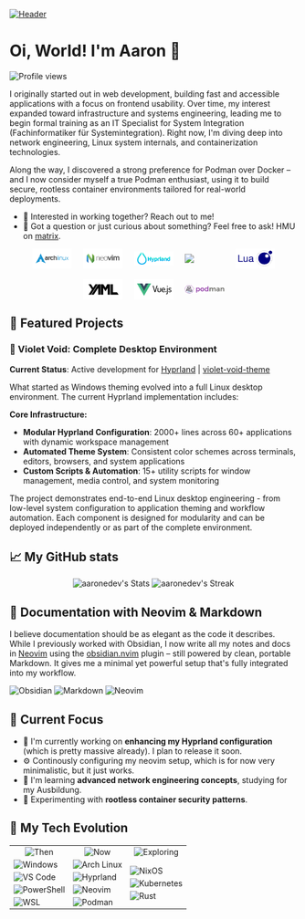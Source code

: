 [![Header](./banner.png)](https://aar.one)

# Oi, World! I'm Aaron 👋

![Profile views](https://komarev.com/ghpvc/?username=ahrwn&label=Profile%20views&color=60598F&style=flat)

<div class="github-introduction">

I originally started out in web development, building fast and accessible applications with a focus on frontend usability. Over time, my interest expanded toward infrastructure and systems engineering, leading me to begin formal training as an IT Specialist for System Integration (Fachinformatiker für Systemintegration). Right now, I'm diving deep into network engineering, Linux system internals, and containerization technologies.

Along the way, I discovered a strong preference for Podman over Docker – and I now consider myself a true Podman enthusiast, using it to build secure, rootless container environments tailored for real-world deployments.

</div>

- 💼 Interested in working together? Reach out to me!
- 💬 Got a question or just curious about something? Feel free to ask! HMU on <a href="https://matrix.to/#/@aaronedev:matrix.org" target="_blank">matrix</a>.

<div class="badges-intro" style="display: flex; justify-content: center; align-items: center; gap: 20px; flex-wrap: wrap;">
  <img src="./assets/logos/arch_dark.svg" width="69">
  <img src="./assets/logos/neovim_dark.svg" width="69">
  <img src="./assets/logos/hyprland.svg" width="69">
  <img src="https://www.vectorlogo.zone/logos/gnu_bash/gnu_bash-official.svg" width="69">
  <img src="./assets/logos/lua_dark.svg" width="69">
  <img src="./assets/logos/yml_dark.svg" width="69">
  <img src="./assets/logos/vue_dark.svg" width="69">
  <img src="./assets/logos/podmanio-official.svg" width="69">
</div>

## 🌟 Featured Projects

### 🌌 Violet Void: Complete Desktop Environment

**Current Status**: Active development for <a href="https://hyprland.org" target="_blank">Hyprland</a> | <a href="https://github.com/aaronedev/violet-void-theme" target="_blank">violet-void-theme</a>

What started as Windows theming evolved into a full Linux desktop environment. The current Hyprland implementation includes:

**Core Infrastructure:**

- **Modular Hyprland Configuration**: 2000+ lines across 60+ applications with dynamic workspace management
- **Automated Theme System**: Consistent color schemes across terminals, editors, browsers, and system applications
- **Custom Scripts & Automation**: 15+ utility scripts for window management, media control, and system monitoring

The project demonstrates end-to-end Linux desktop engineering - from low-level system configuration to application theming and workflow automation. Each component is designed for modularity and can be deployed independently or as part of the complete environment.

## 📈 My GitHub stats

<div class="badges-githubstats">
  <p align="center">
    <img src="https://github-readme-stats.vercel.app/api?username=aaronedev&theme=aura&show_icons=true&hide_border=true&count_private=true" alt="aaronedev's Stats" height="165">
    <img src="https://github-readme-streak-stats.herokuapp.com/?user=aaronedev&theme=aura&hide_border=true" alt="aaronedev's Streak" height="165">
  </p>
</div>

## 📝 Documentation with Neovim & Markdown

I believe documentation should be as elegant as the code it describes. While I previously worked with Obsidian, I now write all my notes and docs in [Neovim](https://neovim.io/) using the [obsidian.nvim](https://github.com/obsidian-nvim/obsidian.nvim) plugin – still powered by clean, portable Markdown. It gives me a minimal yet powerful setup that's fully integrated into my workflow.

![Obsidian](https://img.shields.io/badge/-Obsidian-483699?style=flat&logo=obsidian&logoColor=white)
![Markdown](https://img.shields.io/badge/-Markdown-000000?style=flat&logo=markdown&logoColor=white)
![Neovim](https://img.shields.io/badge/NeoVim-%2357A143?style=flat&logo=neovim&logoColor=white)

## 🚀 Current Focus

- 🔭 I'm currently working on **enhancing my Hyprland configuration** (which is pretty massive already). I plan to release it soon.
- ⚙️ Continously configuring my neovim setup, which is for now very minimalistic, but it just works.
- 🌱 I'm learning **advanced network engineering concepts**, studying for my Ausbildung.
- 🧪 Experimenting with **rootless container security patterns**.

## 🧰 My Tech Evolution

<div align="center">
  <table>
    <tr>
      <td align="center">
        <img src="https://img.shields.io/badge/Then-333333?style=flat&logoColor=white" alt="Then">
      </td>
      <td align="center">
        <img src="https://img.shields.io/badge/Now-483699?style=flat&logoColor=white" alt="Now">
      </td>
      <td align="center">
        <img src="https://img.shields.io/badge/Exploring-2B90D9?style=flat&logoColor=white" alt="Exploring">
      </td>
    </tr>
    <tr>
      <td>
        <div style="display: flex; flex-direction: column; gap: 5px;">
          <img src="https://img.shields.io/badge/Windows-0078D6?style=flat&logo=windows&logoColor=white" alt="Windows">
          <img src="https://img.shields.io/badge/VS%20Code-007ACC?style=flat&logo=visual-studio-code&logoColor=white" alt="VS Code">
          <img src="https://img.shields.io/badge/PowerShell-5391FE?style=flat&logo=powershell&logoColor=white" alt="PowerShell">
          <img src="https://img.shields.io/badge/WSL-0078D4?style=flat&logo=windows&logoColor=white" alt="WSL">
        </div>
      </td>
      <td>
        <div style="display: flex; flex-direction: column; gap: 5px;">
          <img src="https://img.shields.io/badge/Arch%20Linux-1793D1?style=flat&logo=arch-linux&logoColor=white" alt="Arch Linux">
          <img src="https://img.shields.io/badge/Hyprland-41a6b9?style=flat&logo=hyprland&logoColor=white" alt="Hyprland">
          <img src="https://img.shields.io/badge/NeoVim-%2357A143?style=flat&logo=neovim&logoColor=white" alt="Neovim">
          <img src="https://img.shields.io/badge/Podman-892CA0?style=flat&logo=podman&logoColor=white" alt="Podman">
        </div>
      </td>
      <td>
        <div style="display: flex; flex-direction: column; gap: 5px;">
          <img src="https://img.shields.io/badge/NixOS-5277C3?style=flat&logo=nixos&logoColor=white" alt="NixOS">
          <img src="https://img.shields.io/badge/Kubernetes-326CE5?style=flat&logo=kubernetes&logoColor=white" alt="Kubernetes">
          <img src="https://img.shields.io/badge/Rust-000000?style=flat&logo=rust&logoColor=white" alt="Rust">
        </div>
      </td>
    </tr>
  </table>
</div>
